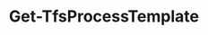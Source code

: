 ﻿---
title: Get-TfsProcessTemplate
breadcrumbs: [ "ProcessTemplate" ]
parent: "ProcessTemplate"
description: "Gets information from one or more process templates. "
remarks: 
parameterSets: 
  "_All_": [ Collection, Default, ProcessTemplate ] 
  "Get by name":  
    ProcessTemplate: 
      type: "object"  
      position: "0"  
    Collection: 
      type: "object"  
  "Get default process":  
    Default: 
      type: "SwitchParameter"  
      required: true  
    Collection: 
      type: "object" 
parameters: 
  - name: "ProcessTemplate" 
    description: "Specifies the name of the process template(s) to be returned. Wildcards are supported. When omitted, all process templates in the given project collection are returned. " 
    globbing: false 
    position: 0 
    type: "object" 
    aliases: [ Name ] 
    defaultValue: "*" 
  - name: "Name" 
    description: "Specifies the name of the process template(s) to be returned. Wildcards are supported. When omitted, all process templates in the given project collection are returned. This is an alias of the ProcessTemplate parameter." 
    globbing: false 
    position: 0 
    type: "object" 
    aliases: [ Name ] 
    defaultValue: "*" 
  - name: "Default" 
    description: "Returns the default process template in the given orgnization / project collection. " 
    required: true 
    globbing: false 
    type: "SwitchParameter" 
    defaultValue: "False" 
  - name: "Collection" 
    description: "Specifies the URL to the Team Project Collection or Azure DevOps Organization to connect to, a TfsTeamProjectCollection object (Windows PowerShell only), or a VssConnection object. You can also connect to an Azure DevOps Services organizations by simply providing its name instead of the full URL. For more details, see the Get-TfsTeamProjectCollection cmdlet. When omitted, it defaults to the connection set by Connect-TfsTeamProjectCollection (if any). " 
    globbing: false 
    type: "object"
inputs: 
outputs: 
  - type: "Microsoft.TeamFoundation.Core.WebApi.Process" 
    description: 
notes: 
relatedLinks: 
  - text: "Online Version:" 
    uri: "https://tfscmdlets.dev/docs/cmdlets/ProcessTemplate/Get-TfsProcessTemplate"
aliases: 
examples: 
---
